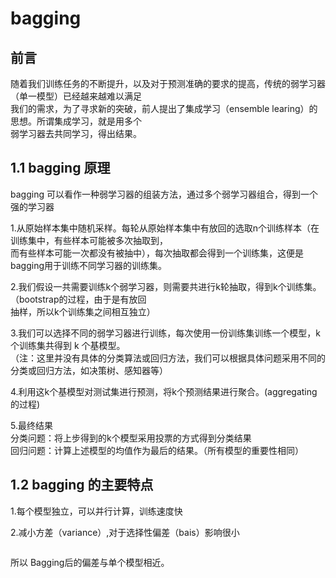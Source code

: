 #                               bagging

## 前言

随着我们训练任务的不断提升，以及对于预测准确的要求的提高，传统的弱学习器（单一模型）已经越来越难以满足  
我们的需求，为了寻求新的突破，前人提出了集成学习（ensemble learing）的思想。所谓集成学习，就是用多个  
弱学习器去共同学习，得出结果。  
## 1.1 bagging 原理

 bagging 可以看作一种弱学习器的组装方法，通过多个弱学习器组合，得到一个强的学习器  
 
1.从原始样本集中随机采样。每轮从原始样本集中有放回的选取n个训练样本（在训练集中，有些样本可能被多次抽取到，  
  而有些样本可能一次都没有被抽中），每次抽取都会得到一个训练集，这便是bagging用于训练不同学习器的训练集。 
  
2.我们假设一共需要训练k个弱学习器，则需要共进行k轮抽取，得到k个训练集。（bootstrap的过程，由于是有放回  
  抽样，所以k个训练集之间相互独立）  
  
3.我们可以选择不同的弱学习器进行训练，每次使用一份训练集训练一个模型，k 个训练集共得到 k 个基模型。  
（注：这里并没有具体的分类算法或回归方法，我们可以根据具体问题采用不同的分类或回归方法，如决策树、感知器等）  

4.利用这k个基模型对测试集进行预测，将k个预测结果进行聚合。(aggregating的过程)  

5.最终结果  
  分类问题：将上步得到的k个模型采用投票的方式得到分类结果  
  回归问题：计算上述模型的均值作为最后的结果。（所有模型的重要性相同）  

##  1.2 bagging 的主要特点

1.每个模型独立，可以并行计算，训练速度快  

2.减小方差（variance）,对于选择性偏差（bais）影响很小

<img scr = 'image/CodeCogsEqn.png'>

所以 Bagging后的偏差与单个模型相近。




